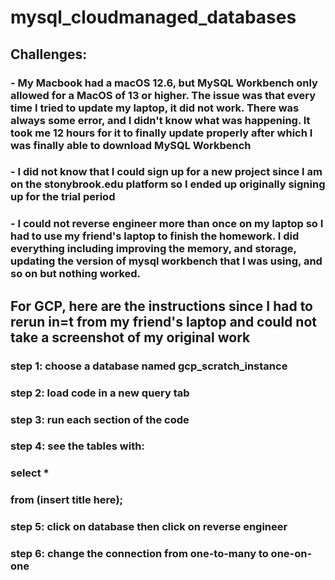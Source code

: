 # mysql_cloudmanaged_databases

## Challenges:
### - My Macbook had a macOS 12.6, but MySQL Workbench only allowed for a MacOS of 13 or higher. The issue was that every time I tried to update my laptop, it did not work. There was always some error, and I didn't know what was happening. It took me 12 hours for it to finally update properly after which I was finally able to download MySQL Workbench

### - I did not know that I could sign up for a new project since I am on the stonybrook.edu platform so I ended up originally signing up for the trial period

### - I could not reverse engineer more than once on my laptop so I had to use my friend's laptop to finish the homework. I did everything including improving the memory, and storage, updating the version of mysql workbench that I was using, and so on but nothing worked.

## For GCP, here are the instructions since I had to rerun in=t from my friend's laptop and could not take a screenshot of my original work
### step 1: choose a database named gcp_scratch_instance
### step 2: load code in a new query tab
### step 3: run each section of the code
### step 4: see the tables with:
### select *
### from (insert title here);
### step 5: click on database then click on reverse engineer
### step 6: change the connection from one-to-many to one-on-one
